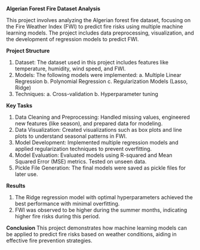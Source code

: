 
**Algerian Forest Fire Dataset Analysis**

This project involves analyzing the Algerian forest fire dataset, focusing on the Fire Weather Index (FWI) to predict fire risks using multiple machine learning models. The project includes data preprocessing, visualization, and the development of regression models to predict FWI.

**Project Structure**
  1. Dataset: The dataset used in this project includes features like temperature, humidity, wind speed, and FWI.
  2. Models: The following models were implemented:
    a. Multiple Linear Regression
    b. Polynomial Regression
    c. Regularization Models (Lasso, Ridge)
  3. Techniques:
    a. Cross-validation
    b. Hyperparameter tuning

**Key Tasks**
1. Data Cleaning and Preprocessing: Handled missing values, engineered new features (like season), and prepared data for modeling.
2. Data Visualization: Created visualizations such as box plots and line plots to understand seasonal patterns in FWI.
3. Model Development: Implemented multiple regression models and applied regularization techniques to prevent overfitting.
4. Model Evaluation: Evaluated models using R-squared and Mean Squared Error (MSE) metrics. Tested on unseen data.
5. Pickle File Generation: The final models were saved as pickle files for later use.

**Results**
1. The Ridge regression model with optimal hyperparameters achieved the best performance with minimal overfitting.
2. FWI was observed to be higher during the summer months, indicating higher fire risks during this period.
   
**Conclusion**
This project demonstrates how machine learning models can be applied to predict fire risks based on weather conditions, aiding in effective fire prevention strategies.


